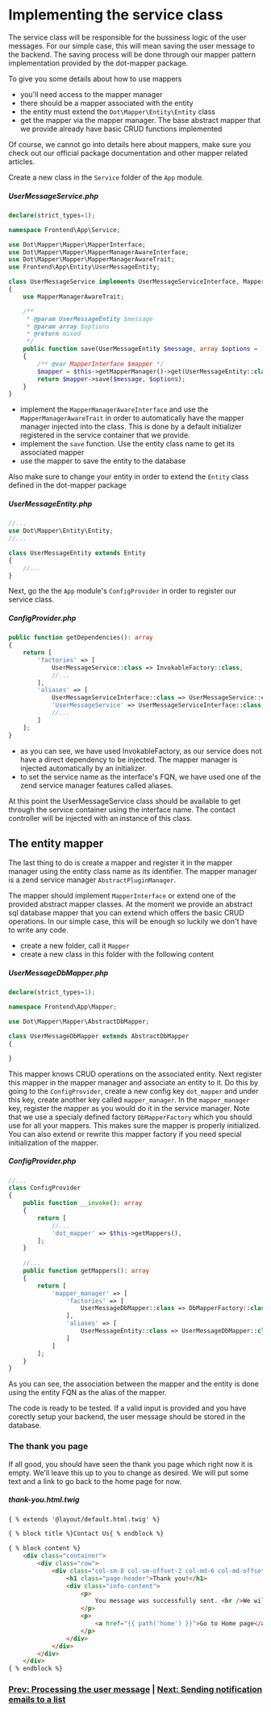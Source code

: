 # Implementing the service class

The service class will be responsible for the bussiness logic of the user messages. For our simple case, this will mean saving the user message to the backend. The saving process will be done through our mapper pattern implementation provided by the dot-mapper package.

To give you some details about how to use mappers
- you'll need access to the mapper manager
- there should be a mapper associated with the entity
- the entity must extend the `Dot\Mapper\Entity\Entity` class
- get the mapper via the mapper manager. The base abstract mapper that we provide already have basic CRUD functions implemented

Of course, we cannot go into details here about mappers, make sure you check out our official package documentation and other mapper related articles.

Create a new class in the `Service` folder of the `App` module.
##### UserMessageService.php
```php
declare(strict_types=1);

namespace Frontend\App\Service;

use Dot\Mapper\Mapper\MapperInterface;
use Dot\Mapper\Mapper\MapperManagerAwareInterface;
use Dot\Mapper\Mapper\MapperManagerAwareTrait;
use Frontend\App\Entity\UserMessageEntity;

class UserMessageService implements UserMessageServiceInterface, MapperManagerAwareInterface
{
    use MapperManagerAwareTrait;

    /**
     * @param UserMessageEntity $message
     * @param array $options
     * @return mixed
     */
    public function save(UserMessageEntity $message, array $options = [])
    {
        /** @var MapperInterface $mapper */
        $mapper = $this->getMapperManager()->get(UserMessageEntity::class);
        return $mapper->save($message, $options);
    }
}
```

- implement the `MapperManagerAwareInterface` and use the `MapperManagerAwareTrait` in order to automatically have the mapper manager injected into the class. This is done by a default initializer registered in the service container that we provide.
- implement the `save` function. Use the entity class name to get its associated mapper
- use the mapper to save the entity to the database

Also make sure to change your entity in order to extend the `Entity` class defined in the dot-mapper package
##### UserMessageEntity.php
```php
//...
use Dot\Mapper\Entity\Entity;
//...

class UserMessageEntity extends Entity
{
    //...
}
```

Next, go the the `App` module's `ConfigProvider` in order to register our service class. 
##### ConfigProvider.php
```php
public function getDependencies(): array
{
    return [
        'factories' => [
            UserMessageService::class => InvokableFactory::class,
            //...
        ],
        'aliases' => [
            UserMessageServiceInterface::class => UserMessageService::class,
            'UserMessageService' => UserMessageServiceInterface::class,
            //...
        ]
    ];
}
```

- as you can see, we have used InvokableFactory, as our service does not have a direct dependency to be injected. The mapper manager is injected automatically by an initializer.
- to set the service name as the interface's FQN, we have used one of the zend service manager features called aliases.

At this point the UserMessageService class should be available to get through the service container using the interface name. The contact controller will be injected with an instance of this class.

## The entity mapper

The last thing to do is create a mapper and register it in the mapper manager using the entity class name as its identifier. The mapper manager is a zend service manager `AbstractPluginManager`.

The mapper should implement `MapperInterface` or extend one of the provided abstract mapper classes. At the moment we provide an abstract sql database mapper that you can extend which offers the basic CRUD operations. In our simple case, this will be enough so luckily we don't have to write any code.

- create a new folder, call it `Mapper`
- create a new class in this folder with the following content

##### UserMessageDbMapper.php
```php
declare(strict_types=1);

namespace Frontend\App\Mapper;

use Dot\Mapper\Mapper\AbstractDbMapper;

class UserMessageDbMapper extends AbstractDbMapper
{

}
```

This mapper knows CRUD operations on the associated entity.
Next register this mapper in the mapper manager and associate an entity to it. Do this by going to the `ConfigProvider`, create a new config key `dot_mapper` and under this key, create another key called `mapper_manager`. In the `mapper_manager` key, register the mapper as you would do it in the service manager. Note that we use a specialy defined factory `DbMapperFactory` which you should use for all your mappers. This makes sure the mapper is properly initialized. You can also extend or rewrite this mapper factory if you need special initialization of the mapper.

##### ConfigProvider.php
```php
//...
class ConfigProvider
{
    public function __invoke(): array
    {
        return [
            //...
            'dot_mapper' => $this->getMappers(),
        ];
    }
    
    //...
    public function getMappers(): array
    {
        return [
            'mapper_manager' => [
                'factories' => [
                    UserMessageDbMapper::class => DbMapperFactory::class,
                ],
                'aliases' => [
                    UserMessageEntity::class => UserMessageDbMapper::class,
                ]
            ]
        ];
    }
}
```

As you can see, the association between the mapper and the entity is done using the entity FQN as the alias of the mapper.

The code is ready to be tested. If a valid input is provided and you have corectly setup your backend, the user message should be stored in the database.

### The thank you page

If all good, you should have seen the thank you page which right now it is empty. We'll leave this up to you to change as desired. We will put some text and a link to go back to the home page for now.
##### thank-you.html.twig
```html
{ % extends '@layout/default.html.twig' %}

{ % block title %}Contact Us{ % endblock %}

{ % block content %}
    <div class="container">
        <div class="row">
            <div class="col-sm-8 col-sm-offset-2 col-md-6 col-md-offset-3 col-lg-6 col-lg-offset-3 no-padding forms">
                <h1 class="page-header">Thank you!</h1>
                <div class="info-content">
                    <p>
                        You message was successfully sent. <br />We will get in touch with you as soon as possible.
                    </p>
                    <p>
                        <a href="{{ path('home') }}">Go to Home page</a>
                    </p>
                </div>
            </div>
        </div>
    </div>
{ % endblock %}
```

### [Prev: Processing the user message](https://github.com/dotkernel/dotkernel/blob/master/tutorials/creating-a-contact-us-page/07-processing-the-user-message.md) | [Next: Sending notification emails to a list](https://github.com/dotkernel/dotkernel/blob/master/tutorials/creating-a-contact-us-page/09-sending-notification-emails-to-a-list.md)

